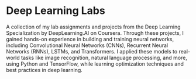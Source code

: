 # Deep Learning Labs
A collection of my lab assignments and projects from the Deep Learning Specialization by DeepLearning.AI on Coursera. Through these projects, I gained hands-on experience in building and training neural networks, including Convolutional Neural Networks (CNNs), Recurrent Neural Networks (RNNs), LSTMs, and Transformers. I applied these models to real-world tasks like image recognition, natural language processing, and more, using Python and TensorFlow, while learning optimization techniques and best practices in deep learning.
